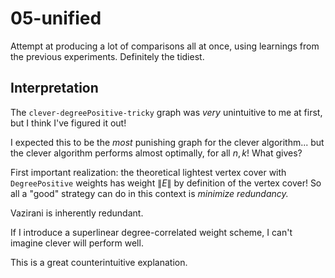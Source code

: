 # 05-unified

Attempt at producing a lot of comparisons all at once, using learnings from the previous experiments. Definitely the tidiest.

## Interpretation

The `clever-degreePositive-tricky` graph was *very* unintuitive to me at first, but I think I've figured it out!

I expected this to be the *most* punishing graph for the clever algorithm... but the clever algorithm performs almost optimally, for all $n, k$! What gives?

First important realization: the theoretical lightest vertex cover with `DegreePositive` weights has weight $\|E\|$ by definition of the vertex cover! So all a "good" strategy can do in this context is *minimize redundancy.*

Vazirani is inherently redundant.

If I introduce a superlinear degree-correlated weight scheme, I can't imagine clever will perform well.

This is a great counterintuitive explanation.